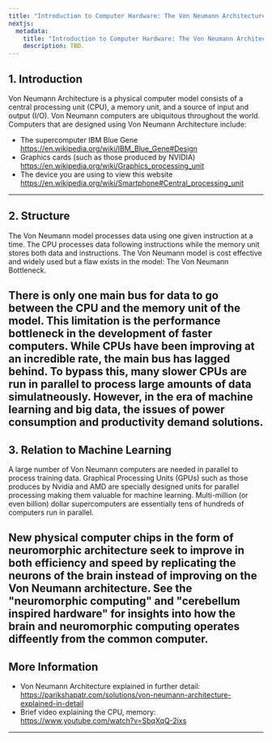 ```yaml
---
title: "Introduction to Computer Hardware: The Von Neumann Architecture"
nextjs:
  metadata:
    title: "Introduction to Computer Hardware: The Von Neumann Architecture"
    description: TBD.
---
```

## 1. Introduction
Von Neumann Architecture is a physical computer model consists of a central processing unit (CPU), a memory unit, and a source of input and output (I/O). Von Neumann computers are ubiquitous throughout the world. Computers that are designed using Von Neumann Architecture include: 
- The supercomputer IBM Blue Gene <https://en.wikipedia.org/wiki/IBM_Blue_Gene#Design>
- Graphics cards (such as those produced by NVIDIA) <https://en.wikipedia.org/wiki/Graphics_processing_unit>
- The device you are using to view this website <https://en.wikipedia.org/wiki/Smartphone#Central_processing_unit>
---

## 2. Structure
The Von Neumann model processes data using one given instruction at a time. The CPU processes data following instructions while the memory unit stores both data and instructions. The Von Neumann model is cost effective and widely used but a flaw exists in the model: The Von Neumann Bottleneck.

There is only one main bus for data to go between the CPU and the memory unit of the model. This limitation is the performance bottleneck in the development of faster computers. While CPUs have been improving at an incredible rate, the main bus has lagged behind. To bypass this, many slower CPUs are run in parallel to process large amounts of data simulatneously. However, in the era of machine learning and big data, the issues of power consumption and productivity demand solutions.
---

## 3. Relation to Machine Learning
A large number of Von Neumann computers are needed in parallel to process training data. Graphical Processing Units (GPUs) such as those produces by Nvidia and AMD are specially designed units for parallel processing making them valuable for machine learning. Multi-million (or even billion) dollar supercomputers are essentially tens of hundreds of computers run in parallel.

New physical computer chips in the form of neuromorphic architecture seek to improve in both efficiency and speed by replicating the neurons of the brain instead of improving on the Von Neumann architecture. See the "neuromorphic computing" and "cerebellum inspired hardware" for insights into how the brain and neuromorphic computing operates diffeently from the common computer.
---

## More Information
* Von Neumann Architecture explained in further detail: <https://parikshapatr.com/solutions/von-neumann-architecture-explained-in-detail>
* Brief video explaining the CPU, memory: <https://www.youtube.com/watch?v=SbqXqQ-2ixs>
---

<!-- 
These were my sources (More Information) - Nikko
-->



